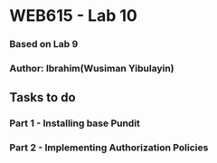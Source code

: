 # WEB615 - Lab 10
### Based on Lab 9

### Author: Ibrahim(Wusiman Yibulayin)

## Tasks to do
### Part 1 - Installing base Pundit
### Part 2 - Implementing Authorization Policies

